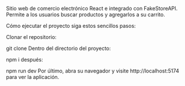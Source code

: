 Sitio web de comercio electrónico
React e integrado con FakeStoreAPI. Permite a los usuarios buscar productos y agregarlos a su carrito.

Cómo ejecutar el proyecto
 siga estos sencillos pasos:

Clonar el repositorio:

git clone 
Dentro del directorio del proyecto:

npm i
después:

npm run dev
Por último, abra su navegador y visite http://localhost:5174 para ver la aplicación.
